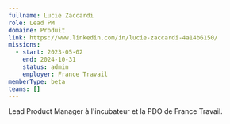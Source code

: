 ```yaml
---
fullname: Lucie Zaccardi
role: Lead PM
domaine: Produit
link: https://www.linkedin.com/in/lucie-zaccardi-4a14b6150/
missions:
  - start: 2023-05-02
    end: 2024-10-31
    status: admin
    employer: France Travail
memberType: beta
teams: []
---
```

Lead Product Manager à l'incubateur et la PDO de France Travail.